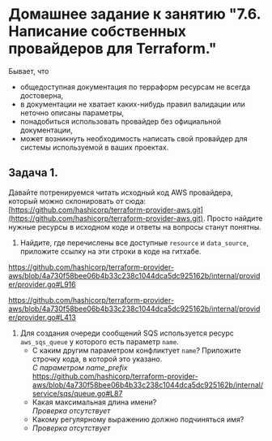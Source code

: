# Домашнее задание к занятию "7.6. Написание собственных провайдеров для Terraform."

Бывает, что 
* общедоступная документация по терраформ ресурсам не всегда достоверна,
* в документации не хватает каких-нибудь правил валидации или неточно описаны параметры,
* понадобиться использовать провайдер без официальной документации,
* может возникнуть необходимость написать свой провайдер для системы используемой в ваших проектах.   

## Задача 1. 
Давайте потренируемся читать исходный код AWS провайдера, который можно склонировать от сюда: 
[https://github.com/hashicorp/terraform-provider-aws.git](https://github.com/hashicorp/terraform-provider-aws.git).
Просто найдите нужные ресурсы в исходном коде и ответы на вопросы станут понятны.  


1. Найдите, где перечислены все доступные `resource` и `data_source`, приложите ссылку на эти строки в коде на 
гитхабе.   

https://github.com/hashicorp/terraform-provider-aws/blob/4a730f58bee06b4b33c238c1044dca5dc925162b/internal/provider/provider.go#L916

https://github.com/hashicorp/terraform-provider-aws/blob/4a730f58bee06b4b33c238c1044dca5dc925162b/internal/provider/provider.go#L413

1. Для создания очереди сообщений SQS используется ресурс `aws_sqs_queue` у которого есть параметр `name`. 
    * С каким другим параметром конфликтует `name`? Приложите строчку кода, в которой это указано.  
      *С параметром name_prefix*  
   https://github.com/hashicorp/terraform-provider-aws/blob/4a730f58bee06b4b33c238c1044dca5dc925162b/internal/service/sqs/queue.go#L87
    * Какая максимальная длина имени?  
    *Проверка отсутствует* 
    * Какому регулярному выражению должно подчиняться имя?  
    * *Проверка отсутствует* 
 